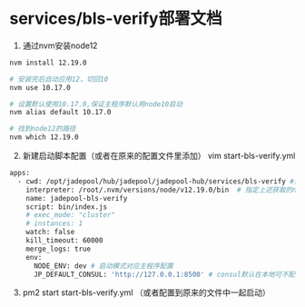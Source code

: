 # services/bls-verify部署文档

1. 通过nvm安装node12
```bash
nvm install 12.19.0

# 安装完后自动应用12，切回10
nvm use 10.17.0

# 设置默认使用10.17.0,保证主程序默认用node10启动
nvm alias default 10.17.0

# 找到node12的路径
nvm which 12.19.0
```

2. 新建启动脚本配置（或者在原来的配置文件里添加）
vim start-bls-verify.yml
```bash
apps:
  - cwd: /opt/jadepool/hub/jadepool/jadepool-hub/services/bls-verify #指定运行路径
    interpreter: /root/.nvm/versions/node/v12.19.0/bin  # 指定上述获取的node12的路径
    name: jadepool-bls-verify
    script: bin/index.js
    # exec_mode: "cluster"
    # instances: 1
    watch: false
    kill_timeout: 60000
    merge_logs: true
    env:
      NODE_ENV: dev # 启动模式对应主程序配置
      JP_DEFAULT_CONSUL: 'http://127.0.0.1:8500' # consul默认在本地可不配置
```
3. pm2 start start-bls-verify.yml （或者配置到原来的文件中一起启动）

